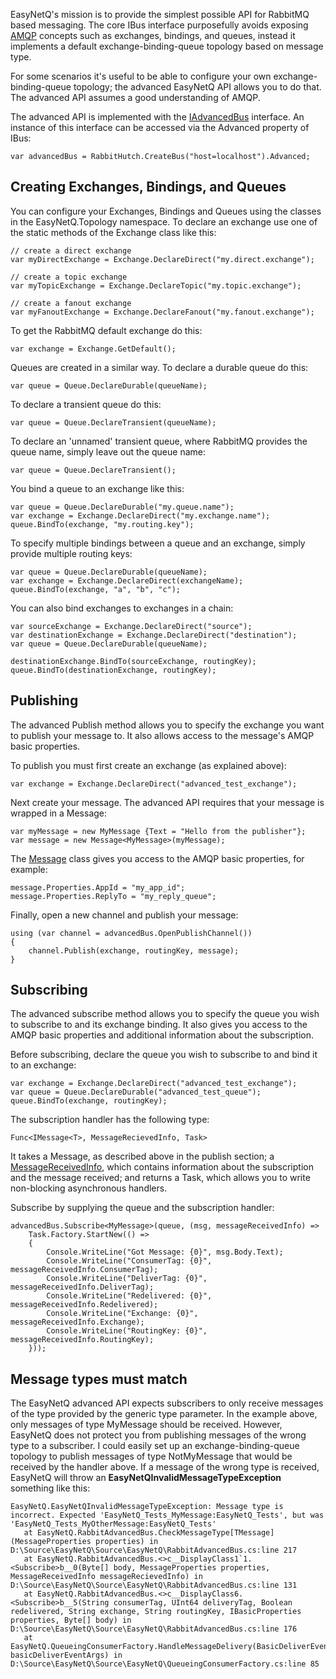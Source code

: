 EasyNetQ's mission is to provide the simplest possible API for RabbitMQ based messaging. The core IBus interface purposefully avoids exposing [AMQP](http://en.wikipedia.org/wiki/Advanced_Message_Queuing_Protocol) concepts such as exchanges, bindings, and queues, instead it implements a default exchange-binding-queue topology based on message type.

For some scenarios it's useful to be able to configure your own exchange-binding-queue topology; the advanced EasyNetQ API allows you to do that. The advanced API assumes a good understanding of AMQP.

The advanced API is implemented with the [IAdvancedBus](https://github.com/mikehadlow/EasyNetQ/blob/master/Source/EasyNetQ/IAdvancedBus.cs) interface. An instance of this interface can be accessed via the Advanced property of IBus:

    var advancedBus = RabbitHutch.CreateBus("host=localhost").Advanced;

## Creating Exchanges, Bindings, and Queues

You can configure your Exchanges, Bindings and Queues using the classes in the EasyNetQ.Topology namespace. To declare an exchange use one of the static methods of the Exchange class like this:

    // create a direct exchange
    var myDirectExchange = Exchange.DeclareDirect("my.direct.exchange");
    
    // create a topic exchange
    var myTopicExchange = Exchange.DeclareTopic("my.topic.exchange");
    
    // create a fanout exchange
    var myFanoutExchange = Exchange.DeclareFanout("my.fanout.exchange");

To get the RabbitMQ default exchange do this:

    var exchange = Exchange.GetDefault();

Queues are created in a similar way. To declare a durable queue do this:

    var queue = Queue.DeclareDurable(queueName);

To declare a transient queue do this:

    var queue = Queue.DeclareTransient(queueName);

To declare an 'unnamed' transient queue, where RabbitMQ provides the queue name, simply leave out the queue name:

    var queue = Queue.DeclareTransient();

You bind a queue to an exchange like this:

    var queue = Queue.DeclareDurable("my.queue.name");
    var exchange = Exchange.DeclareDirect("my.exchange.name");
    queue.BindTo(exchange, "my.routing.key");

To specify multiple bindings between a queue and an exchange, simply provide multiple routing keys:

    var queue = Queue.DeclareDurable(queueName);
    var exchange = Exchange.DeclareDirect(exchangeName);
    queue.BindTo(exchange, "a", "b", "c");

You can also bind exchanges to exchanges in a chain:

    var sourceExchange = Exchange.DeclareDirect("source");
    var destinationExchange = Exchange.DeclareDirect("destination");
    var queue = Queue.DeclareDurable(queueName);

    destinationExchange.BindTo(sourceExchange, routingKey);
    queue.BindTo(destinationExchange, routingKey);

## Publishing

The advanced Publish method allows you to specify the exchange you want to publish your message to. It also allows access to the message's AMQP basic properties.

To publish you must first create an exchange (as explained above):

    var exchange = Exchange.DeclareDirect("advanced_test_exchange");

Next create your message. The advanced API requires that your message is wrapped in a Message<T>:

    var myMessage = new MyMessage {Text = "Hello from the publisher"};
    var message = new Message<MyMessage>(myMessage);

The [Message<T>](https://github.com/mikehadlow/EasyNetQ/blob/master/Source/EasyNetQ/IMessage.cs) class gives you access to the AMQP basic properties, for example:

    message.Properties.AppId = "my_app_id";
    message.Properties.ReplyTo = "my_reply_queue";

Finally, open a new channel and publish your message:

    using (var channel = advancedBus.OpenPublishChannel())
    {
        channel.Publish(exchange, routingKey, message);
    }

## Subscribing

The advanced subscribe method allows you to specify the queue you wish to subscribe to and its exchange binding. It also gives you access to the AMQP basic properties and additional information about the subscription.

Before subscribing, declare the queue you wish to subscribe to and bind it to an exchange:

    var exchange = Exchange.DeclareDirect("advanced_test_exchange");
    var queue = Queue.DeclareDurable("advanced_test_queue");
    queue.BindTo(exchange, routingKey);

The subscription handler has the following type:

    Func<IMessage<T>, MessageRecievedInfo, Task>

It takes a Message<T>, as described above in the publish section; a [MessageReceivedInfo](https://github.com/mikehadlow/EasyNetQ/blob/master/Source/EasyNetQ/MessageReceivedInfo.cs), which contains information about the subscription and the message received; and returns a Task, which allows you to write non-blocking asynchronous handlers.

Subscribe by supplying the queue and the subscription handler:

    advancedBus.Subscribe<MyMessage>(queue, (msg, messageReceivedInfo) => 
        Task.Factory.StartNew(() =>
        {
            Console.WriteLine("Got Message: {0}", msg.Body.Text);
            Console.WriteLine("ConsumerTag: {0}", messageReceivedInfo.ConsumerTag);
            Console.WriteLine("DeliverTag: {0}", messageReceivedInfo.DeliverTag);
            Console.WriteLine("Redelivered: {0}", messageReceivedInfo.Redelivered);
            Console.WriteLine("Exchange: {0}", messageReceivedInfo.Exchange);
            Console.WriteLine("RoutingKey: {0}", messageReceivedInfo.RoutingKey);
        }));

## Message types must match

The EasyNetQ advanced API expects subscribers to only receive messages of the type provided by the generic type parameter. In the example above, only messages of type MyMessage should be received. However, EasyNetQ does not protect you from publishing messages of the wrong type to a subscriber. I could easily set up an exchange-binding-queue topology to publish messages of type NotMyMessage that would be received by the handler above. If a message of the wrong type is received, EasyNetQ will throw an **EasyNetQInvalidMessageTypeException** something like this:

    EasyNetQ.EasyNetQInvalidMessageTypeException: Message type is incorrect. Expected 'EasyNetQ_Tests_MyMessage:EasyNetQ_Tests', but was 'EasyNetQ_Tests_MyOtherMessage:EasyNetQ_Tests'
       at EasyNetQ.RabbitAdvancedBus.CheckMessageType[TMessage](MessageProperties properties) in D:\Source\EasyNetQ\Source\EasyNetQ\RabbitAdvancedBus.cs:line 217
       at EasyNetQ.RabbitAdvancedBus.<>c__DisplayClass1`1.<Subscribe>b__0(Byte[] body, MessageProperties properties, MessageReceivedInfo messageRecievedInfo) in D:\Source\EasyNetQ\Source\EasyNetQ\RabbitAdvancedBus.cs:line 131
       at EasyNetQ.RabbitAdvancedBus.<>c__DisplayClass6.<Subscribe>b__5(String consumerTag, UInt64 deliveryTag, Boolean redelivered, String exchange, String routingKey, IBasicProperties properties, Byte[] body) in D:\Source\EasyNetQ\Source\EasyNetQ\RabbitAdvancedBus.cs:line 176
       at EasyNetQ.QueueingConsumerFactory.HandleMessageDelivery(BasicDeliverEventArgs basicDeliverEventArgs) in D:\Source\EasyNetQ\Source\EasyNetQ\QueueingConsumerFactory.cs:line 85